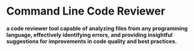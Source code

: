 # Command Line Code Reviewer
#### a code reviewer tool capable of analyzing files from any programming language, effectively identifying errors, and providing insightful suggestions for improvements in code quality and best practices.
